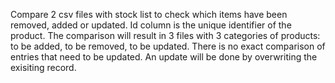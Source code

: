 Compare 2 csv files with stock list to check which items have been removed, added or updated. 
Id column is the unique identifier of the product. The comparison will result in 3 files with 3 categories of products: to be added, to be removed, to be updated. 
There is no exact comparison of entries that need to be updated. An update will be done by overwriting the exisiting record.
